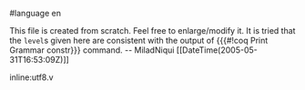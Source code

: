 #language en

This file is created from scratch. Feel free to enlarge/modify it. It is tried that the `level`s given here are consistent with the output of 
{{{#!coq Print Grammar constr}}} command.   -- MiladNiqui [[DateTime(2005-05-31T16:53:09Z)]]



inline:utf8.v
